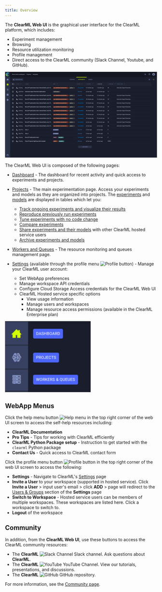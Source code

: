 ```yaml
---
title: Overview
---
```


The **ClearML Web UI** is the graphical user interface for the ClearML platform, which includes:
* Experiment management
* Browsing
* Resource utilization monitoring
* Profile management
* Direct access to the ClearML community (Slack Channel, Youtube, and GitHub).

![image](../img/gif/webapp_exp_table_cust.gif)


The ClearML Web UI is composed of the following pages:
* [Dashboard](webapp_home.md) - The dashboard for recent activity and quick access to experiments and projects.
* [Projects](webapp_projects_page.md) - The main experimentation page. Access your experiments and models as they are organized into projects.
  The [experiments](webapp_exp_table.md) and [models](webapp_model_table.md) are displayed in tables
  which let you:
    * [Track ongoing experiments and visualize their results](webapp_exp_track_visual.md)
    * [Reproduce previously run experiments](webapp_exp_reproducing.md)
    * [Tune experiments with no code change](webapp_exp_tuning.md)
    * [Compare experiments](webapp_exp_comparing.md)
    * [Share experiments and their models](webapp_exp_sharing.md) with other ClearML hosted service users 
    * [Archive experiments and models](webapp_archiving.md)

* [Workers and Queues](webapp_workers_queues.md) - The resource monitoring and queues management page.
  
* [Settings](webapp_profile.md) (available through the profile menu <img src="/docs/latest/icons/ico-me.svg" alt="Profile button" className="icon size-lg space-sm" />) - 
  Manage your ClearML user account:
  * Set WebApp preferences
  * Manage workspace API credentials
  * Configure Cloud Storage Access credentials for the ClearML Web UI
  * ClearML Hosted service specific options
    * View usage information
    * Manage users and workspaces
    * Manage resource access permissions (available in the ClearML Enterprise plan)
  
![module icons](../img/webapp_module_icons.png)


## WebApp Menus 

Click the help menu button <img src="/docs/latest/icons/ico-help-outlined.svg" alt="Help menu" className="icon size-lg space-sm" />
in the top right corner of the web UI screen to access the self-help resources including: 
* **ClearML Documentation**
* **Pro Tips** - Tips for working with ClearML efficiently
* **ClearML Python Package setup** - Instruction to get started with the `clearml` Python package
* **Contact Us** - Quick access to ClearML contact form

Click the profile menu button <img src="/docs/latest/icons/ico-me.svg" alt="Profile button" className="icon size-lg space-sm" /> 
  in the top right corner of the web UI screen to access the following: 
* **Settings** - Navigate to ClearML's [Settings](webapp_profile.md) page
* **Invite a User** to your workspace (supported in hosted service). Click **Invite a User** > input user's 
email > click **ADD** > page will redirect to the [Users & Groups](webapp_profile.md#users--groups) section of 
  the **Settings** page 
* **Switch to Workspace** - Hosted service users can be members of multiple workspaces. These workspaces are listed here. 
  Click a workspace to switch to.
* **Logout** of the workspace 

## Community 

In addition, from the **ClearML Web UI**, use these buttons to access the ClearML community resources:

* The **ClearML** <img src="/docs/latest/icons/ico-slack-c.svg" alt="Slack Channel" className="icon size-md" /> Slack channel. 
  Ask questions about **ClearML**.
* The **ClearML** <img src="/docs/latest/icons/ico-youtube.svg" alt="YouTube" className="icon size-md" /> YouTube Channel. 
  View our tutorials, presentations, and discussions.
* The **ClearML** <img src="/docs/latest/icons/ico-github.svg" alt="GitHub" className="icon size-md" /> GitHub repository.


For more information, see the [Community page](../community.md).